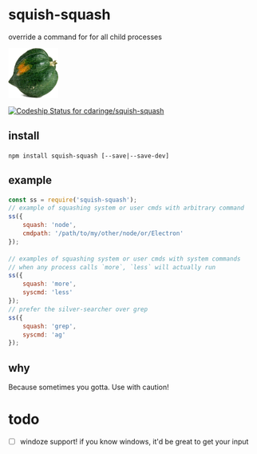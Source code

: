 # squish-squash
override a command for for all child processes

<img width="100px" height="100px" src="https://raw.githubusercontent.com/cdaringe/squish-squash/master/img/squash.png"></img>

[ ![Codeship Status for cdaringe/squish-squash](https://codeship.com/projects/c36a2050-7e77-0133-211d-62403764d7f5/status?branch=master)](https://codeship.com/projects/120328)

## install
`npm install squish-squash [--save|--save-dev]`

## example
```js
const ss = require('squish-squash');
// example of squashing system or user cmds with arbitrary command
ss({
    squash: 'node',
    cmdpath: '/path/to/my/other/node/or/Electron'
});

// examples of squashing system or user cmds with system commands
// when any process calls `more`, `less` will actually run
ss({
    squash: 'more',
    syscmd: 'less'
});
// prefer the silver-searcher over grep
ss({
    squash: 'grep',
    syscmd: 'ag'
});
```

## why
Because sometimes you gotta.  Use with caution!

# todo
- [ ] windoze support!  if you know windows, it'd be great to get your input
